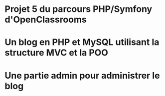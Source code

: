 # Projet 5 du parcours PHP/Symfony d'OpenClassrooms
# Un blog en PHP et MySQL utilisant la structure MVC et la POO
# Une partie admin pour administrer le blog
